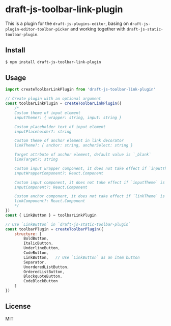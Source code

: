 # draft-js-toolbar-link-plugin
This is a plugin for the `draft-js-plugins-editor`, basing on `draft-js-plugin-editor-toolbar-picker` and working together with `draft-js-static-toolbar-plugin`.

## Install

```bash
$ npm install draft-js-toolbar-link-plugin
```

## Usage

```js
import createToolbarLinkPlugin from 'draft-js-toolbar-link-plugin'

// Create plugin with an optional argument
const toolbarLinkPlugin = createToolbarLinkPlugin({
	/*
	Custom theme of input element
	inputTheme?: { wrapper: string, input: string }

	Custom placeholder text of input element
	inputPlaceholder?: string

	Custom theme of anchor element in link decorator
	linkTheme?: { anchor: string, anchorSelect: string }

	Target attrbute of anchor element, default value is `_blank`
	linkTarget?: string

	Custom input wrapper component, it does not take effect if `inputTheme` is set
	inputWrapperComponent?: React.Component

	Custom input component, it does not take effect if `inputTheme` is set
	inputComponent?: React.Component

	Custom anchor component, it does not take effect if `linkTheme` is set
	linkComponent?: React.Component
	*/
})
const { LinkButton } = toolbarLinkPlugin

// Use `LinkButton` in `draft-js-static-toolbar-plugin`
const toolbarPlugin = createToolbarPlugin({
	structure: [
		BoldButton,
		ItalicButton,
		UnderlineButton,
		CodeButton,
		LinkButton,   // Use `LinkButton` as an item button
		Separator,
		UnorderedListButton,
		OrderedListButton,
		BlockquoteButton,
		CodeBlockButton
	]
})
```

## License
MIT